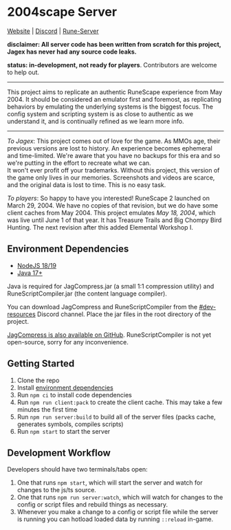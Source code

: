 # 2004scape Server

[Website](https://2004scape.org) | [Discord](https://discord.gg/hN3tHUmZEN) | [Rune-Server](https://www.rune-server.ee/runescape-development/rs2-server/projects/701698-lost-city-225-emulation.html)

**disclaimer: All server code has been written from scratch for this project, Jagex has never had any source code leaks.**

**status: in-development, not ready for players**. Contributors are welcome to help out.

---

This project aims to replicate an authentic RuneScape experience from May 2004. It should be considered an emulator first and foremost, as replicating behaviors by emulating the underlying systems is the biggest focus. The config system and scripting system is as close to authentic as we understand it, and is continually refined as we learn more info.

---

*To Jagex*: This project comes out of love for the game. As MMOs age, their previous versions are lost to history. An experience becomes ephemeral and time-limited. We're aware that you have no backups for this era and so we're putting in the effort to recreate what we can.  
It won't ever profit off your trademarks. Without this project, this version of the game only lives in our memories. Screenshots and videos are scarce, and the original data is lost to time. This is no easy task.

*To players*: So happy to have you interested! RuneScape 2 launched on March 29, 2004. We have no copies of that revision, but we do have some client caches from May 2004. This project emulates *May 18, 2004*, which was live until June 1 of that year. It has Treasure Trails and Big Chompy Bird Hunting. The next revision after this added Elemental Workshop I.

## Environment Dependencies

- [NodeJS 18/19](https://nodejs.org/en)
- [Java 17+](https://adoptium.net/)

Java is required for JagCompress.jar (a small 1:1 compression utility) and RuneScriptCompiler.jar (the content language compiler).

You can download JagCompress and RuneScriptCompiler from the [#dev-resources](https://discord.com/channels/953326730632904844/1125601647574396978) Discord channel. Place the jar files in the root directory of the project.  

[JagCompress is also available on GitHub](https://github.com/2004scape/JagCompress/releases). RuneScriptCompiler is not yet open-source, sorry for any inconvenience.

## Getting Started

1. Clone the repo
2. Install [environment dependencies](#environment-dependencies)
3. Run `npm ci` to install code dependencies
4. Run `npm run client:pack` to create the client cache. This may take a few minutes the first time
5. Run `npm run server:build` to build all of the server files (packs cache, generates symbols, compiles scripts)
6. Run `npm start` to start the server

## Development Workflow

Developers should have two terminals/tabs open:
1. One that runs `npm start`, which will start the server and watch for changes to the js/ts source.
2. One that runs `npm run server:watch`, which will watch for changes to the config or script files and rebuild things as necessary.
3. Whenever you make a change to a config or script file while the server is running you can hotload loaded data by running `::reload` in-game.

